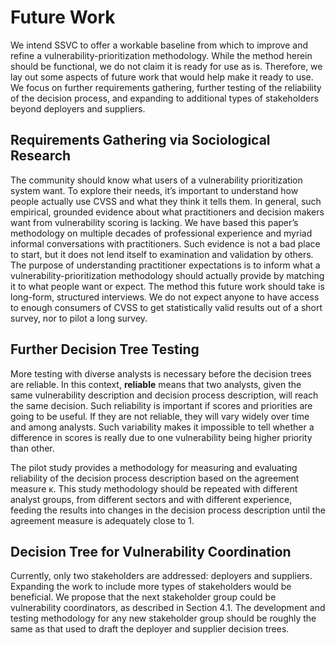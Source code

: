 

# Future Work

We intend SSVC to offer a workable baseline from which to improve and refine a vulnerability-prioritization methodology. While the method herein should be functional, we do not claim it is ready for use as is. Therefore, we lay out some aspects of future work that would help make it ready to use. We focus on further requirements gathering, further testing of the reliability of the decision process, and expanding to additional types of stakeholders beyond deployers and suppliers.

## Requirements Gathering via Sociological Research

The community should know what users of a vulnerability prioritization system want. To explore their needs, it’s important to understand how people actually use CVSS and what they think it tells them. In general, such empirical, grounded evidence about what practitioners and decision makers want from vulnerability scoring is lacking. We have based this paper’s methodology on multiple decades of professional experience and myriad informal conversations with practitioners. Such evidence is not a bad place to start, but it does not lend itself to examination and validation by others. The purpose of understanding practitioner expectations is to inform what a vulnerability-prioritization methodology should actually provide by matching it to what people want or expect. The method this future work should take is long-form, structured interviews. We do not expect anyone to have access to enough consumers of CVSS to get statistically valid results out of a short survey, nor to pilot a long survey.

## Further Decision Tree Testing

More testing with diverse analysts is necessary before the decision trees are reliable. In this context, **reliable** means that two analysts, given the same vulnerability description and decision process description, will reach the same decision. Such reliability is important if scores and priorities are going to be useful. If they are not reliable, they will vary widely over time and among analysts. Such variability makes it impossible to tell whether a difference in scores is really due to one vulnerability being higher priority than other.

The pilot study provides a methodology for measuring and evaluating reliability of the decision process description based on the agreement measure κ. This study methodology should be repeated with different analyst groups, from different sectors and with different experience, feeding the results into changes in the decision process description until the agreement measure is adequately close to 1.

## Decision Tree for Vulnerability Coordination

Currently, only two stakeholders are addressed: deployers and suppliers. Expanding the work to include more types of stakeholders would be beneficial. We propose that the next stakeholder group could be vulnerability coordinators, as described in Section 4.1. The development and testing methodology for any new stakeholder group should be roughly the same as that used to draft the deployer and supplier decision trees.

